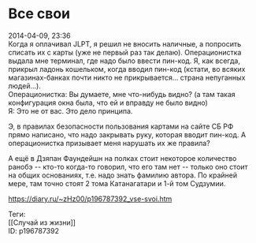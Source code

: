 Все свои
=========

   
 2014-04-09, 23:36   
  Когда я оплачивал JLPT, я решил не вносить наличные, а попросить списать их с карты (уже не первый раз так делаю). Операционистка выдала мне терминал, где надо было ввести пин-код. Я, как всегда, прикрыл ладонь кошельком, когда вводил пин-код (кстати, во всяких магазинах-банках почти никто не прикрывается... страна непуганных людей...).   
 Операционистка: Вы думаете, мне что-нибудь видно? (а там такая конфигурация окна была, что ей и вправду не было видно)   
 Я: Это не от вас. Это дело принципа.   
   
 Э, в правилах безопасности пользования картами на сайте СБ РФ прямо написано, что надо закрывать руку, которая вводит пин-код. А операционистка призывает меня нарушать их же правила?   
   
  А ещё в Дзяпан Фаундейшн на полках стоит некоторое количество ранобэ -- кто-то когда-то говорил, что его там нет -- только оно стоит на общих основаниях, т.е. надо знать фамилию автора. По крайней мере, там точно стоят 2 тома Катанагатари и 1-й том Судзумии.    
    
 <https://diary.ru/~zHz00/p196787392_vse-svoi.htm>   
   
 Теги:   
 [[Случай из жизни]]   
 ID: p196787392